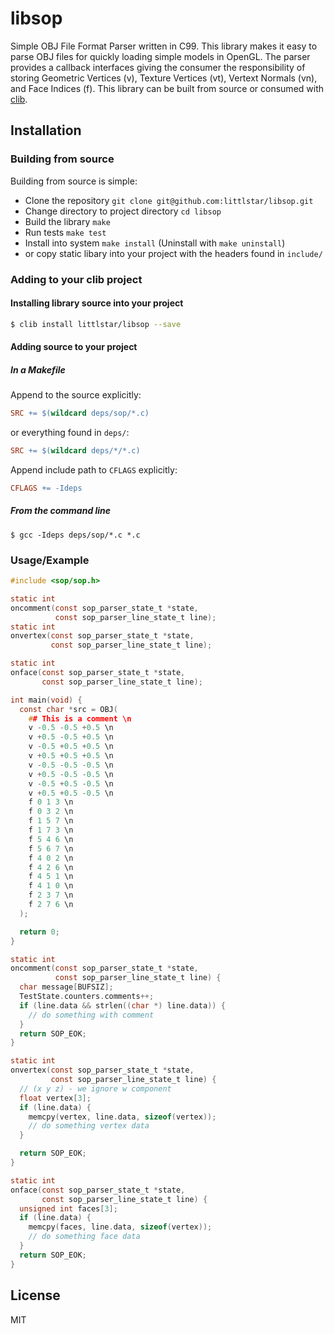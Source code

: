 # libsop

Simple OBJ File Format Parser written in C99.
This library makes it easy to parse OBJ files for quickly loading
simple models in OpenGL. The parser provides a callback interfaces giving the
consumer the responsibility of storing Geometric Vertices (v), Texture
Vertices (vt), Vertext Normals (vn), and Face Indices (f). This library
can be built from source or consumed with
[clib](https://github.com/clibs/clib).

## Installation

### Building from source

Building from source is simple:

* Clone the repository `git clone git@github.com:littlstar/libsop.git`
* Change directory to project directory `cd libsop`
* Build the library `make`
* Run tests `make test`
* Install into system `make install` (Uninstall with `make uninstall`)
* or copy static libary into your project with the headers found in
  `include/`

### Adding to your clib project

#### Installing library source into your project

```sh
$ clib install littlstar/libsop --save
```

#### Adding source to your project

##### In a Makefile

Append to the source explicitly:

```Makefile
SRC += $(wildcard deps/sop/*.c)
```

or everything found in `deps/`:

```Makefile
SRC += $(wildcard deps/*/*.c)
```

Append include path to `CFLAGS` explicitly:

```Makefile
CFLAGS += -Ideps
```

##### From the command line

```
$ gcc -Ideps deps/sop/*.c *.c
```

### Usage/Example

```c
#include <sop/sop.h>

static int
oncomment(const sop_parser_state_t *state,
          const sop_parser_line_state_t line);
static int
onvertex(const sop_parser_state_t *state,
         const sop_parser_line_state_t line);

static int
onface(const sop_parser_state_t *state,
       const sop_parser_line_state_t line);

int main(void) {
  const char *src = OBJ(
    ## This is a comment \n
    v -0.5 -0.5 +0.5 \n
    v +0.5 -0.5 +0.5 \n
    v -0.5 +0.5 +0.5 \n
    v +0.5 +0.5 +0.5 \n
    v -0.5 -0.5 -0.5 \n
    v +0.5 -0.5 -0.5 \n
    v -0.5 +0.5 -0.5 \n
    v +0.5 +0.5 -0.5 \n
    f 0 1 3 \n
    f 0 3 2 \n
    f 1 5 7 \n
    f 1 7 3 \n
    f 5 4 6 \n
    f 5 6 7 \n
    f 4 0 2 \n
    f 4 2 6 \n
    f 4 5 1 \n
    f 4 1 0 \n
    f 2 3 7 \n
    f 2 7 6 \n
  );

  return 0;
}

static int
oncomment(const sop_parser_state_t *state,
          const sop_parser_line_state_t line) {
  char message[BUFSIZ];
  TestState.counters.comments++;
  if (line.data && strlen((char *) line.data)) {
    // do something with comment
  }
  return SOP_EOK;
}

static int
onvertex(const sop_parser_state_t *state,
         const sop_parser_line_state_t line) {
  // (x y z) - we ignore w component
  float vertex[3];
  if (line.data) {
    memcpy(vertex, line.data, sizeof(vertex));
    // do something vertex data
  }

  return SOP_EOK;
}

static int
onface(const sop_parser_state_t *state,
       const sop_parser_line_state_t line) {
  unsigned int faces[3];
  if (line.data) {
    memcpy(faces, line.data, sizeof(vertex));
    // do something face data
  }
  return SOP_EOK;
}
```

## License

MIT
